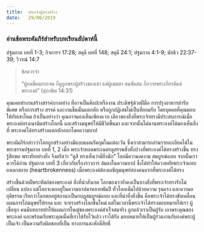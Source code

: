 ```yaml
---
title:  พระเจ้าผู้ทรงสร้าง
date:   29/06/2019
---
```


### อ่านข้อพระคัมภีร์สำหรับบทเรียนสัปดาห์นี้
ปฐมกาล บทที่ 1-3; กิจการฯ 17:28; สดุดี บทที่ 148; สดุดี 24:1; ปฐมกาล 4:1-9; มัทธิว 22:37-39; วิวรณ์ 14:7

> <p>ข้อควรจำ</p>
> “ผู้กดขี่คนยากจน ก็ดูถูกพระผู้สร้างของเขา แต่ผู้เมตตา คนขัดสน ก็ถวายพระเกียรติแด่พระองค์” (สุภาษิต 14:31)

คุณเคยทำงานสร้างสรรค์บางอย่าง ที่อาจเป็นศิลปะหรืองาน ประดิษฐ์ด้วยฝีมือ การปรุงอาหารตำรับพิเศษ หรือการสร้าง สรรค์ และงานชิ้นนั้นแตกหัก หรือถูกปฏิเสธไม่เป็นที่ยอมรับ โดยบุคคลที่คุณมอบให้กับเขาไหม ถ้าเป็นอย่างว่า คุณอาจมองเห็นเพียงแวบ เดียวของสิ่งที่พระเจ้าทรงมีประสบการณ์เมื่อพระองค์ทรงเนรมิตสร้างโลกนี้ และสร้างมนุษย์ให้มีชีวิตขึ้นมา และจากนั้นไม่นานพระองค์ได้มองเห็นสิ่งที่ พระองค์ได้ทรงสร้างแตกหักออกโดยความบาป

พระคัมภีร์กล่าวว่าโลกถูกสร้างอย่างมีแบบแผนรัดกุมในแต่ละวัน ซึ่งเราสามารถอ่านรายละเอียดได้ในพระธรรมปฐมกาล บทที่ 1, 2 เมื่อ พระเจ้าทอดพระเนตรดูสรรพสิ่งทั้งปวงที่พระองค์ได้ทรงสร้างขึ้น ทรงรู้สึกพอ พระทัยอย่างยิ่ง จึงตรัสว่า “ดูสิ ทรงเห็นว่าดียิ่งนัก” โลกมีความงดงาม สมบูรณ์แบบ จากนั้นเราควรได้อ่าน ปฐมกาล บทที่ 3 เกี่ยวกับเรื่องราวการ ล้มลงในความบาป ซึ่งได้ทำให้ดวงหทัยพระเจ้าแทบแหลกสลาย (heartbrokenness) เมื่อพระองค์ต้องเผชิญมนุษย์สองคนแรกที่พระองค์ได้ทรง

สร้างขึ้นด้วยฝีพระหัตถ์ของพระองค์ สิ่งที่น่าสังเกต โลกของเรายังคงเป็นบางสิ่งที่พระเจ้าทรงรักไม่เปลี่ยน แปลง แม้โลกจะตกอยู่ในความบาปมาหลายพันปี ทั่วโลกเต็มไปด้วยความ รุนแรง และความอยุติธรรม เรียกว่าโลกตกอยู่สถานะเป็นกบฏสมบูรณ์แบบ และที่น่าทึ่งยิ่งขึ้น คือพระเจ้าได้ทรงขับเคลื่อนแผนการไถ่มนุษย์ให้รอด และ จะทรงสร้างโลกขึ้นใหม่ แต่ในเวลานี้พระเจ้าได้ทรงมอบหมายให้เรา ผู้เชื่อทุก คนมีบทบาททำให้แผนการใหญ่ของพระองค์สำเร็จสมจริง ถูกแล้วเราเป็นผู้รับ เอาพระคุณของพระองค์ และพร้อมกับพระคุณนั้นที่เราได้รับไว้แล้ว เราได้รับ มอบหมายให้เป็นผู้ร่วมงานกับองค์พระผู้เป็นเจ้า เป็นความรับผิดชอบที่เป็น ทางการและศักดิ์สิทธิ์